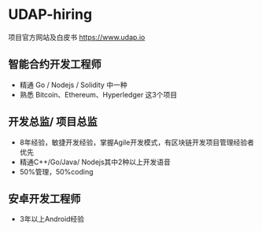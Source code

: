 # UDAP-hiring
项目官方网站及白皮书 https://www.udap.io

## 智能合约开发工程师
- 精通 Go / Nodejs / Solidity 中一种
- 熟悉 Bitcoin、Ethereum、Hyperledger 这3个项目
  
## 开发总监/ 项目总监
- 8年经验，敏捷开发经验，掌握Agile开发模式，有区块链开发项目管理经验者优先
- 精通C++/Go/Java/ Nodejs其中2种以上开发语音
- 50%管理，50%coding
  
## 安卓开发工程师
- 3年以上Android经验
